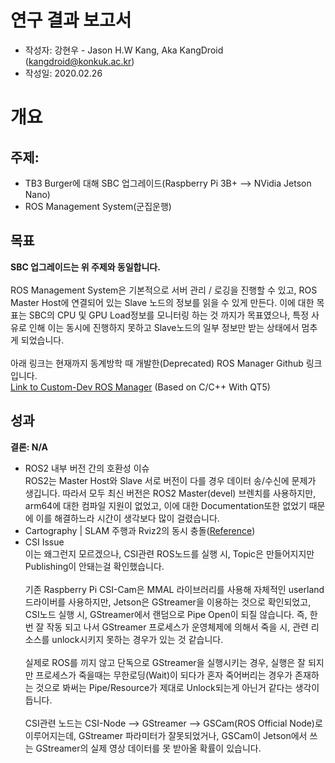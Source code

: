 연구 결과 보고서
================
- 작성자: 강현우 - Jason H.W Kang, Aka KangDroid (kangdroid@konkuk.ac.kr)
- 작성일: 2020.02.26

개요
====

주제:
-----
- TB3 Burger에 대해 SBC 업그레이드(Raspberry Pi 3B+ --> NVidia Jetson Nano)
- ROS Management System(군집운행)

목표
----
<b>SBC 업그레이드는 위 주제와 동일합니다.</b><br><br>
ROS Management System은 기본적으로 서버 관리 / 로깅을 진행할 수 있고, ROS Master Host에 연결되어 있는 Slave 노드의 정보를 읽을 수 있게 만든다. 이에 대한 목표는 SBC의 CPU 및 GPU Load정보를 모니터링 하는 것 까지가 목표였으나, 특정 사유로 인해 이는 동시에 진행하지 못하고 Slave노드의 일부 정보만 받는 상태에서 멈추게 되었습니다.<br><br>
아래 링크는 현재까지 동계방학 때 개발한(Deprecated) ROS Manager Github 링크입니다.<br>
[Link to Custom-Dev ROS Manager](https://github.com/KangDroid/ROS_Manager) (Based on C/C++ With QT5)

성과
----
<b>결론: N/A</b> <br>

- ROS2 내부 버전 간의 호환성 이슈<br>
  ROS2는 Master Host와 Slave 서로 버전이 다를 경우 데이터 송/수신에 문제가 생깁니다. 따라서 모두 최신 버전은 ROS2 Master(devel) 브렌치를 사용하지만, arm64에 대한 컴파일 지원이 없었고, 이에 대한 Documentation또한 없었기 때문에 이를 해결하느라 시간이 생각보다 많이 걸렸습니다.
- Cartography | SLAM 주행과 Rviz2의 동시 충돌([Reference](https://github.com/ROBOTIS-GIT/turtlebot3/issues/531))
- CSI Issue<br>
  이는 왜그런지 모르겠으나, CSI관련 ROS노드를 실행 시, Topic은 만들어지지만 Publishing이 안돼는걸 확인했습니다. <br><br>
  기존 Raspberry Pi CSI-Cam은 MMAL 라이브러리를 사용해 자체적인 userland 드라이버를 사용하지만, Jetson은 GStreamer을 이용하는 것으로 확인되었고, CSI노드 실행 시, GStreamer에서 랜덤으로 Pipe Open이 되질 않습니다. 즉, 한번 잘 작동 되고 나서 GStreamer 프로세스가 운영체제에 의해서 죽을 시, 관련 리소스를 unlock시키지 못하는 경우가 있는 것 같습니다.<br><br>
  실제로 ROS를 끼지 않고 단독으로 GStreamer을 실행시키는 경우, 실행은 잘 되지만 프로세스가 죽을때는 무한로딩(Wait)이 되다가 혼자 죽어버리는 경우가 존재하는 것으로 봐써는 Pipe/Resource가 제대로 Unlock되는게 아닌거 같다는 생각이 듭니다.<br><br>
  CSI관련 노드는 CSI-Node --> GStreamer --> GSCam(ROS Official Node)로 이루어지는데, GStreamer 파라미터가 잘못되었거나, GSCam이 Jetson에서 쓰는 GStreamer의 실제 영상 데이터를 못 받아올 확률이 있습니다.